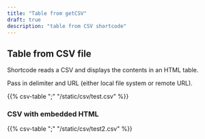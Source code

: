 ```yaml
---
title: "Table from getCSV"
draft: true
description: "table from CSV shortcode"
---
```


## Table from CSV file

Shortcode reads a CSV and displays the contents in an HTML table.

Pass in delimiter and URL (either local file system or remote URL).

{{% csv-table ";" "/static/csv/test.csv" %}}

### CSV with embedded HTML

{{% csv-table ";" "/static/csv/test2.csv" %}}